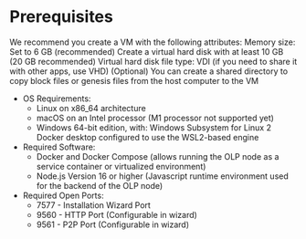 # Prerequisites

We recommend you create a VM with the following attributes: Memory size: Set to 6 GB (recommended) Create a virtual hard disk with at least 10 GB (20 GB recommended) Virtual hard disk file type: VDI (if you need to share it with other apps, use VHD) (Optional) You can create a shared directory to copy block files or genesis files from the host computer to the VM

* OS Requirements:
  * Linux on x86\_64 architecture
  * macOS on an Intel processor (M1 processor not supported yet)
  * Windows 64-bit edition, with: Windows Subsystem for Linux 2 Docker desktop configured to use the WSL2-based engine
* Required Software:
  * Docker and Docker Compose (allows running the OLP node as a service container or virtualized environment)
  * Node.js Version 16 or higher (Javascript runtime environment used for the backend of the OLP node)
* Required Open Ports:
  * 7577 - Installation Wizard Port
  * 9560 - HTTP Port (Configurable in wizard)
  * 9561 - P2P Port (Configurable in wizard)
